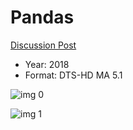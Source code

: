 # Pandas

[Discussion Post](https://www.avsforum.com/threads/bass-eq-for-filtered-movies.2995212/post-57996332)

* Year: 2018
* Format: DTS-HD MA 5.1

![img 0](https://i.imgur.com/wNNkDuK.jpg)

![img 1](https://i.imgur.com/IBMTKrI.jpg)

